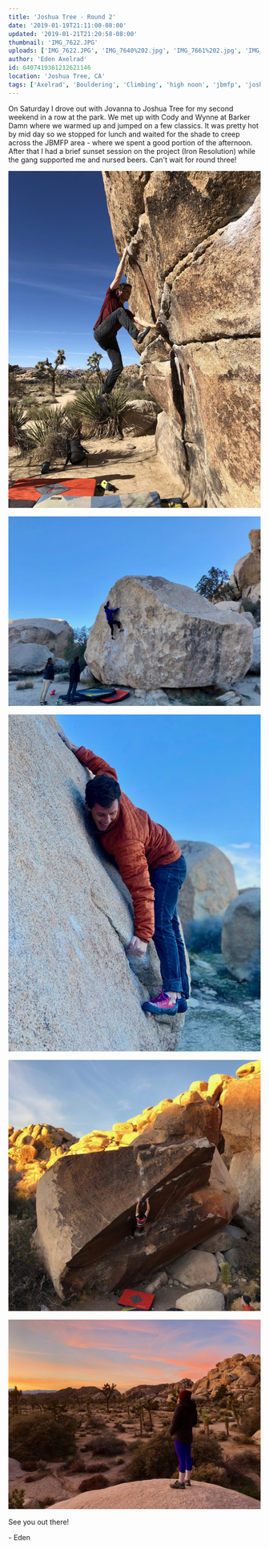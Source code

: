 ```yaml
---
title: 'Joshua Tree - Round 2'
date: '2019-01-19T21:11:00-08:00'
updated: '2019-01-21T21:20:58-08:00'
thumbnail: 'IMG_7622.JPG'
uploads: ['IMG_7622.JPG', 'IMG_7640%202.jpg', 'IMG_7661%202.jpg', 'IMG_3110%202.jpg', 'IMG_7668%202.jpg']
author: 'Eden Axelrad'
id: 6407419361212621146
location: 'Joshua Tree, CA'
tags: ['Axelrad', 'Bouldering', 'Climbing', 'high noon', 'jbmfp', 'joshua tree', 'sunset']
---
```


On Saturday I drove out with Jovanna to Joshua Tree for my second weekend in a row at the park. We met up with Cody and Wynne at Barker Damn where we warmed up and jumped on a few classics. It was pretty hot by mid day so we stopped for lunch and waited for the shade to creep across the JBMFP area - where we spent a good portion of the afternoon. After that I had a brief sunset session on the project (Iron Resolution) while the gang supported me and nursed beers. Can't wait for round three!

![Cody on High Noon (V5)](uploads/IMG_7622.JPG)

![Me on JBMFP (V5)](uploads/IMG_7640%202.jpg)

![Cody enjoying a fun slab](uploads/IMG_7661%202.jpg)

![Slow progress on Iron Resolution (V13)](uploads/IMG_3110%202.jpg)

![Jovanna taking in the beautiful desert sunset](uploads/IMG_7668%202.jpg)

See you out there!

\- Eden
